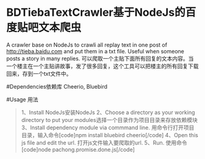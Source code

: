 # BDTiebaTextCrawler基于NodeJs的百度贴吧文本爬虫
A crawler base on NodeJs to crawli all replay text in one post of http://tieba.baidu.com and put them in a txt file. Useful when someone posts a story in many replies.
可以爬取一个主贴下面所有回复的文本内容。当一个楼主在一个主贴讲故事，发了很多回复，这个工具可以把楼主的所有回复下载回来，存到一个txt文件中。

#Dependencies依赖库
Cheerio, Bluebird

#Usage 用法
>1、Install NodeJs安装NodeJs
>2、Choose a directory as your working directory to put your modules选择一个目录作为项目目录来存放依赖模块
>3、Install dependency module via commmand line. 用命令行打开项目目录，输入命令[code]npm install bluebird cheerio[/code]
>4、Open this js file and edit the url. 打开js文件输入要爬取的url.
>5、Run. 使用命令[code]node pachong.promise.done.js[/code]
